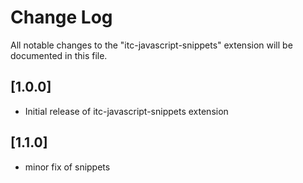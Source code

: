 # Change Log

All notable changes to the "itc-javascript-snippets" extension will be documented in this file.

## [1.0.0]

- Initial release of itc-javascript-snippets extension

## [1.1.0]

- minor fix of snippets
